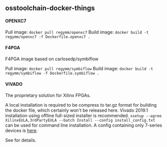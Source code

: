## osstoolchain-docker-things

#### OPENXC7

Pull image: `docker pull regymm/openxc7`
Build image: `docker build -t regymm/openxc7 -f Dockerfile.openxc7 .`

#### F4PGA

F4PGA image based on carlosedp/symbiflow

Pull image: `docker pull regymm/symbiflow`
Build image: `docker build -t regymm/symbiflow -f Dockerfile.symbiflow .`

#### VIVADO

The proprietary solution for Xilinx FPGAs. 

A local installation is required to be compress to tar.gz format for building the docker file, which certainly won't be released here. Vivado 2019.1 installation using offline full-sized installer is recommended. `xsetup --agree XilinxEULA,3rdPartyEULA --batch Install --config install_config.txt` can be used for command line installation. A config containing only 7-series devices is [here](vivado/install_config.txt). 

See [](vivado/Dockerfile.vivado) for details. 

